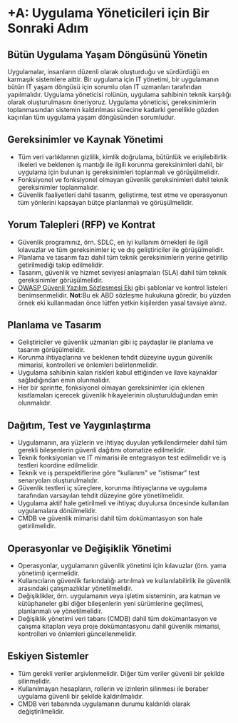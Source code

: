# +A: Uygulama Yöneticileri için Bir Sonraki Adım

## Bütün Uygulama Yaşam Döngüsünü Yönetin

Uygulamalar, insanların düzenli olarak oluşturduğu ve sürdürdüğü en karmaşık sistemlere aittir. Bir uygulama için IT yönetimi, bir uygulamanın bütün IT yaşam döngüsü için sorumlu olan IT uzmanları tarafından yapılmalıdır. Uygulama yöneticisi rolünün, uygulama sahibinin teknik karşılığı olarak oluşturulmasını öneriyoruz. Uygulama yöneticisi, gereksinimlerin toplanmasından sistemin kaldırılması sürecine kadarki genellikle gözden kaçırılan tüm uygulama yaşam döngüsünden sorumludur. 

## Gereksinimler ve Kaynak Yönetimi

- Tüm veri varlıklarının gizlilik, kimlik doğrulama, bütünlük ve erişilebilirlik ilkeleri ve beklenen iş mantığı ile ilgili korunma gereksinimleri dahil, bir uygulama için bulunan iş gereksinimleri toplanmalı ve görüşülmelidir. 
- Fonksiyonel ve fonksiyonel olmayan güvenlik gereksinimleri dahil teknik gereksinimler toplanmalıdır.
- Güvenlik faaliyetleri dahil tasarım, geliştirme, test etme ve operasyonun tüm yönlerini kapsayan bütçe planlanmalı ve görüşülmelidir.

## Yorum Talepleri (RFP) ve Kontrat

- Güvenlik programınız, örn. SDLC, en iyi kullanım örnekleri ile ilgili kılavuzlar ve tüm gereksinimler iç ve dış geliştiriciler ile görüşülmelidir.
- Planlama ve tasarım fazı dahil tüm teknik gereksinimlerin yerine getirilip getirilmediği takip edilmelidir.
- Tasarım, güvenlik ve hizmet seviyesi anlaşmaları (SLA) dahil tüm teknik gereksinimler görüşülmelidir.
- [OWASP Güvenli Yazılım Sözleşmesi Eki](https://owasp.org/www-community/OWASP_Secure_Software_Contract_Annex) gibi şablonlar ve kontrol listeleri benimsenmelidir. **Not**:Bu ek ABD sözleşme hukukuna göredir, bu yüzden örnek eki kullanmadan önce lütfen yetkin kişilerden yasal tavsiye alınız.

## Planlama ve Tasarım

- Geliştiriciler ve güvenlik uzmanları gibi iç paydaşlar ile planlama ve tasarım görüşülmelidir.
- Korunma ihtiyaçlarına ve beklenen tehdit düzeyine uygun güvenlik mimarisi, kontrolleri ve önlemleri belirlenmelidir.
- Uygulama sahibinin kalan riskleri kabul ettiğinden ve ilave kaynaklar sağladığından emin olunmalıdır.
- Her bir sprintte, fonksiyonel olmayan gereksinimler için eklenen kısıtlamaları içerecek güvenlik hikayelerinin oluşturulduğundan emin olunmalıdır.

## Dağıtım, Test ve Yaygınlaştırma

- Uygulamanın, ara yüzlerin ve ihtiyaç duyulan yetkilendirmeler dahil tüm gerekli bileşenlerin güvenli dağıtımı otomatize edilmelidir.
- Teknik fonksiyonları ve IT mimarisi ile entegrasyon test edilmelidir ve iş testleri koordine edilmelidir.
- Teknik ve iş perspektiflerine göre "kullanım" ve "istismar" test senaryoları oluşturulmalıdır.
- Güvenlik testleri iç süreçlere, korunma ihtiyaçlarına ve uygulama tarafından varsayılan tehdit düzeyine göre yönetilmelidir.
- Uygulama aktif hale getirilmeli ve ihtiyaç duyulursa öncesinde kullanılan uygulamalara dönülmelidir.
- CMDB ve güvenlik mimarisi dahil tüm dokümantasyon son hale getirilmelidir.

## Operasyonlar ve Değişiklik Yönetimi

- Operasyonlar, uygulamanın güvenlik yönetimi için kılavuzlar (örn. yama yönetimi) içermelidir.
- Kullanıcıların güvenlik farkındalığı artırılmalı ve kullanılabilirlik ile güvenlik arasındaki çatışmazlıklar yönetilmelidir.
- Değişiklikler, örn. uygulamanın veya işletim sisteminin, ara katman ve kütüphaneler gibi diğer bileşenlerin yeni sürümlerine geçilmesi, planlanmalı ve yönetilmelidir.
- Değişiklik yönetimi veri tabanı (CMDB) dahil tüm dokümantasyon ve çalışma kitapları veya proje dokümantasyonu dahil güvenlik mimarisi, kontrolleri ve önlemleri güncellenmelidir.

## Eskiyen Sistemler

- Tüm gerekli veriler arşivlenmelidir. Diğer tüm veriler güvenli bir şekilde silinmelidir.
- Kullanılmayan hesapların, rollerin ve izinlerin silinmesi ile beraber uygulama güvenli bir şekilde kaldırılmalıdır.
- CMDB veri tabanında uygulamanın durumu kaldırıldı olarak değiştirilmelidir.
